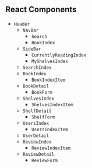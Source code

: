 ## React Components

* `Header`
  * `NavBar`
    * `Search`
    * `BookIndex`
  * `SideBar`
    * `CurrentlyReadingIndex`
    * `MyShelvesIndex`
  * `SearchIndex`
  * `BookIndex`
    * `BookIndexItem`
  * `BookDetail`
    * `BookForm`
  * `ShelvesIndex`
    * `ShelvesIndexItem`
  * `ShelfDetail`
    * `ShelfForm`
  * `UsersIndex`
    * `UsersIndexItem`
  * `UserDetail`
  * `ReviewIndex`
    * `ReviewIndexItem`
  * `ReviewDetail`
    * `ReviewForm`
